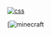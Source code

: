 [![css](https://cdn3.emoji.gg/emojis/82119-css.png)](https://emoji.gg/emoji/82119-css)

[![minecraft](https://64.media.tumblr.com/fe3723cafeea06842861c7e37ba95b1c/d4813f3accc4f77b-11/s250x400/0ac80eecab14bca855e4e7ccce16d94748f40649.webp)
